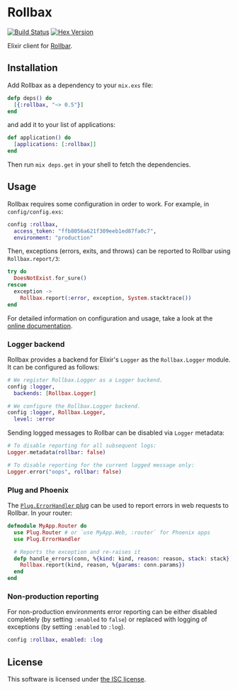 # Rollbax

[![Build Status](https://travis-ci.org/elixir-addicts/rollbax.svg?branch=master "Build Status")](https://travis-ci.org/elixir-addicts/rollbax)
[![Hex Version](https://img.shields.io/hexpm/v/rollbax.svg "Hex Version")](https://hex.pm/packages/rollbax)

Elixir client for [Rollbar](https://rollbar.com).

## Installation

Add Rollbax as a dependency to your `mix.exs` file:

```elixir
defp deps() do
  [{:rollbax, "~> 0.5"}]
end
```

and add it to your list of applications:

```elixir
def application() do
  [applications: [:rollbax]]
end
```

Then run `mix deps.get` in your shell to fetch the dependencies.

## Usage

Rollbax requires some configuration in order to work. For example, in `config/config.exs`:

```elixir
config :rollbax,
  access_token: "ffb8056a621f309eeb1ed87fa0c7",
  environment: "production"
```

Then, exceptions (errors, exits, and throws) can be reported to Rollbar using `Rollbax.report/3`:

```elixir
try do
  DoesNotExist.for_sure()
rescue
  exception ->
    Rollbax.report(:error, exception, System.stacktrace())
end
```

For detailed information on configuration and usage, take a look at the [online documentation](http://hexdocs.pm/rollbax).

### Logger backend

Rollbax provides a backend for Elixir's `Logger` as the `Rollbax.Logger` module. It can be configured as follows:

```elixir
# We register Rollbax.Logger as a Logger backend.
config :logger,
  backends: [Rollbax.Logger]

# We configure the Rollbax.Logger backend.
config :logger, Rollbax.Logger,
  level: :error
```

Sending logged messages to Rollbar can be disabled via `Logger` metadata:

```elixir
# To disable reporting for all subsequent logs:
Logger.metadata(rollbar: false)

# To disable reporting for the current logged message only:
Logger.error("oops", rollbar: false)
```

### Plug and Phoenix

The [`Plug.ErrorHandler` plug](https://hexdocs.pm/plug/Plug.ErrorHandler.html) can be used to report errors in web requests to Rollbar. In your router:

```elixir
defmodule MyApp.Router do
  use Plug.Router # or `use MyApp.Web, :router` for Phoenix apps
  use Plug.ErrorHandler

  # Reports the exception and re-raises it
  defp handle_errors(conn, %{kind: kind, reason: reason, stack: stack}) do
    Rollbax.report(kind, reason, %{params: conn.params})
  end
end
```

### Non-production reporting

For non-production environments error reporting can be either disabled completely (by setting `:enabled` to `false`) or replaced with logging of exceptions (by setting `:enabled` to `:log`).

```elixir
config :rollbax, enabled: :log
```

## License

This software is licensed under [the ISC license](LICENSE).
